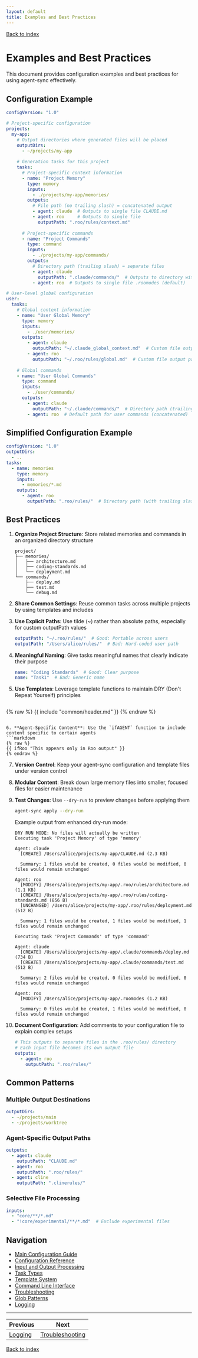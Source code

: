 ```yaml
---
layout: default
title: Examples and Best Practices
---
```


[Back to index](index.md)

# Examples and Best Practices

This document provides configuration examples and best practices for using agent-sync effectively.

## Configuration Example

```yaml
configVersion: "1.0"

# Project-specific configuration
projects:
  my-app:
    # Output directories where generated files will be placed
    outputDirs:
      - ~/projects/my-app
      
    # Generation tasks for this project
    tasks:
      # Project-specific context information
      - name: "Project Memory"
        type: memory
        inputs:
          - ./projects/my-app/memories/
        outputs:
          # File path (no trailing slash) = concatenated output
          - agent: claude  # Outputs to single file CLAUDE.md
          - agent: roo     # Outputs to single file
            outputPath: ".roo/rules/context.md"
          
      # Project-specific commands
      - name: "Project Commands"
        type: command
        inputs:
          - ./projects/my-app/commands/
        outputs:
          # Directory path (trailing slash) = separate files
          - agent: claude
            outputPath: ".claude/commands/"  # Outputs to directory with separate files
          - agent: roo  # Outputs to single file .roomodes (default)

# User-level global configuration
user:
  tasks:
    # Global context information
    - name: "User Global Memory"
      type: memory
      inputs:
        - ./user/memories/
      outputs:
        - agent: claude
          outputPath: "~/.claude_global_context.md"  # Custom file output path (concatenated)
        - agent: roo
          outputPath: "~/.roo/rules/global.md"  # Custom file output path (concatenated)
          
    # Global commands
    - name: "User Global Commands"
      type: command
      inputs:
        - ./user/commands/
      outputs:
        - agent: claude
          outputPath: "~/.claude/commands/"  # Directory path (trailing slash) = separate files
        - agent: roo  # Default path for user commands (concatenated)
```

## Simplified Configuration Example

```yaml
configVersion: "1.0"
outputDirs:
  - ..
tasks:
  - name: memories
    type: memory
    inputs:
      - memories/*.md
    outputs:
      - agent: roo
        outputPath: ".roo/rules/"  # Directory path (with trailing slash) for separate files
```

## Best Practices

1. **Organize Project Structure**: Store related memories and commands in an organized directory structure
   ```
   project/
   ├── memories/
   │   ├── architecture.md
   │   ├── coding-standards.md
   │   └── deployment.md
   └── commands/
       ├── deploy.md
       ├── test.md
       └── debug.md
   ```

2. **Share Common Settings**: Reuse common tasks across multiple projects by using templates and includes

3. **Use Explicit Paths**: Use tilde (~) rather than absolute paths, especially for custom outputPath values
   ```yaml
   outputPath: "~/.roo/rules/"  # Good: Portable across users
   outputPath: "/Users/alice/rules/"  # Bad: Hard-coded user path
   ```

4. **Meaningful Naming**: Give tasks meaningful names that clearly indicate their purpose
   ```yaml
   name: "Coding Standards"  # Good: Clear purpose
   name: "Task1"  # Bad: Generic name
   ```

5. **Use Templates**: Leverage template functions to maintain DRY (Don't Repeat Yourself) principles
   ```markdown
{% raw %}
   {{ include "common/header.md" }}
{% endraw %}
   ```

6. **Agent-Specific Content**: Use the `ifAGENT` function to include content specific to certain agents
   ```markdown
{% raw %}
   {{ ifRoo "This appears only in Roo output" }}
{% endraw %}
   ```

7. **Version Control**: Keep your agent-sync configuration and template files under version control

8. **Modular Content**: Break down large memory files into smaller, focused files for easier maintenance

9. **Test Changes**: Use `--dry-run` to preview changes before applying them
   ```bash
   agent-sync apply --dry-run
   ```
   
   Example output from enhanced dry-run mode:
   ```
   DRY RUN MODE: No files will actually be written
   Executing task 'Project Memory' of type 'memory'
   
   Agent: claude
     [CREATE] /Users/alice/projects/my-app/CLAUDE.md (2.3 KB)
   
     Summary: 1 files would be created, 0 files would be modified, 0 files would remain unchanged
   
   Agent: roo
     [MODIFY] /Users/alice/projects/my-app/.roo/rules/architecture.md (1.1 KB)
     [CREATE] /Users/alice/projects/my-app/.roo/rules/coding-standards.md (856 B)
     [UNCHANGED] /Users/alice/projects/my-app/.roo/rules/deployment.md (512 B)
   
     Summary: 1 files would be created, 1 files would be modified, 1 files would remain unchanged
   
   Executing task 'Project Commands' of type 'command'
   
   Agent: claude
     [CREATE] /Users/alice/projects/my-app/.claude/commands/deploy.md (734 B)
     [CREATE] /Users/alice/projects/my-app/.claude/commands/test.md (512 B)
   
     Summary: 2 files would be created, 0 files would be modified, 0 files would remain unchanged
   
   Agent: roo
     [MODIFY] /Users/alice/projects/my-app/.roomodes (1.2 KB)
   
     Summary: 0 files would be created, 1 files would be modified, 0 files would remain unchanged
   ```

10. **Document Configuration**: Add comments to your configuration file to explain complex setups
    ```yaml
    # This outputs to separate files in the .roo/rules/ directory
    # Each input file becomes its own output file
    outputs:
      - agent: roo
        outputPath: ".roo/rules/"
    ```

## Common Patterns

### Multiple Output Destinations

```yaml
outputDirs:
  - ~/projects/main
  - ~/projects/worktree
```

### Agent-Specific Output Paths

```yaml
outputs:
  - agent: claude
    outputPath: "CLAUDE.md"
  - agent: roo
    outputPath: ".roo/rules/"
  - agent: cline
    outputPath: ".clinerules/"
```

### Selective File Processing

```yaml
inputs:
  - "core/**/*.md"
  - "!core/experimental/**/*.md"  # Exclude experimental files
```

## Navigation

- [Main Configuration Guide](config.md)
- [Configuration Reference](config-reference.md)
- [Input and Output Processing](input-output.md)
- [Task Types](task-types.md)
- [Template System](templates.md)
- [Command Line Interface](cli.md)
- [Troubleshooting](troubleshooting.md)
- [Glob Patterns](glob-patterns.md)
- [Logging](logging.md)

---

| Previous | Next |
|----------|------|
| [Logging](logging.md) | [Troubleshooting](troubleshooting.md) |

[Back to index](index.md)